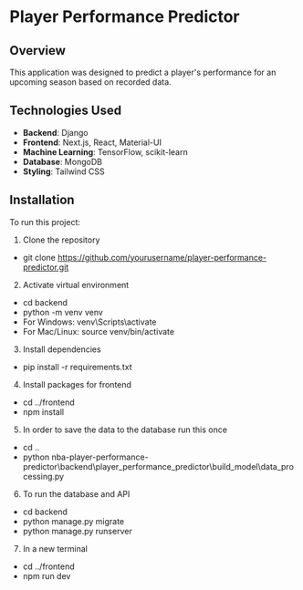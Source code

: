 # Player Performance Predictor

## Overview
This application was designed to predict a player's performance for an upcoming season based on recorded data.

## Technologies Used
- **Backend**: Django
- **Frontend**: Next.js, React, Material-UI
- **Machine Learning**: TensorFlow, scikit-learn
- **Database**: MongoDB
- **Styling**: Tailwind CSS

## Installation
To run this project:

1. Clone the repository
-    git clone https://github.com/yourusername/player-performance-predictor.git

2. Activate virtual environment
-    cd backend
-    python -m venv venv
- For Windows:    venv\Scripts\activate
- For Mac/Linux:    source venv/bin/activate

3. Install dependencies
-    pip install -r requirements.txt

4. Install packages for frontend
-    cd ../frontend
-    npm install

5. In order to save the data to the database run this once
-    cd ..
-    python nba-player-performance-predictor\backend\player_performance_predictor\build_model\data_processing.py

6. To run the database and API
-    cd backend
-    python manage.py migrate
-    python manage.py runserver

7. In a new terminal
-    cd ../frontend
-    npm run dev
